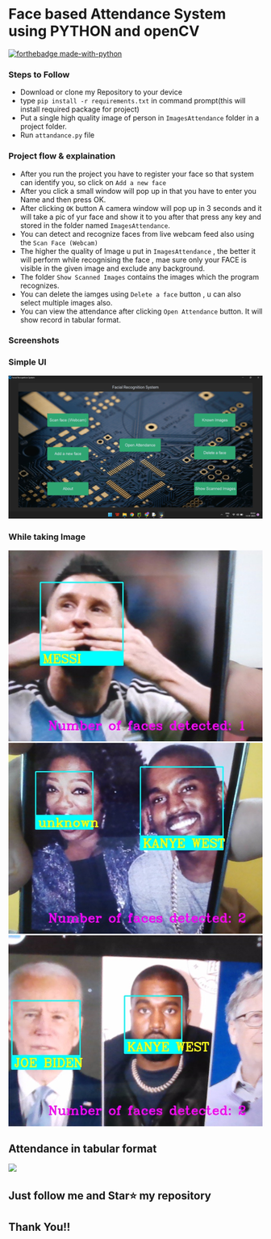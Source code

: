 
# Face based Attendance System using PYTHON and openCV

[![forthebadge made-with-python](http://ForTheBadge.com/images/badges/made-with-python.svg)](https://www.python.org/)                 


### Steps to Follow
- Download or clone my Repository to your device
- type `pip install -r requirements.txt` in command prompt(this will install required package for project)
- Put a single high quality image of person in `ImagesAttendance` folder in a project folder.
- Run `attandance.py` file

### Project flow & explaination
- After you run the project you have to register your face so that system can identify you, so click on `Add a new face`
- After you click a small window will pop up in that you have to enter you Name and then press OK.
- After clicking `OK` button A camera window will pop up in 3 seconds and it will take a pic of yur face and show it to you after that press any key and stored in the folder named `ImagesAttendance`.
- You can detect and recognize faces from live webcam feed also using the `Scan Face (Webcam)` 
- The higher the quality of Image u put in `ImagesAttendance` , the better it will perform while recognising the face , mae sure only your FACE is visible in the given image and exclude any background.
- The folder `Show Scanned Images` contains the images which the program recognizes.
- You can delete the iamges using `Delete a face` button , u can also select multiple images also.
- You can view the attendance after clicking `Open Attendance` button. It will show record in tabular format.

### Screenshots

### Simple UI
<img src='https://github.com/MusadiqPasha/Face_Recognition/blob/main/GUI%20U%20K.png'>


### While taking Image
<img src='https://github.com/MusadiqPasha/Face_Recognition/blob/main/only_name/MESSI.jpg'>

<img src='https://github.com/MusadiqPasha/Face_Recognition/blob/main/only_name/KANYE%20WEST.jpg'>

<img src='https://github.com/MusadiqPasha/Face_Recognition/blob/main/only_name/JOE%20BIDEN.jpg'>

## Attendance in tabular format 
<img src='https://github.com/MusadiqPasha/Face_Recognition/blob/main/Attendance.jpg'>

## Just follow me and Star⭐ my repository 
## Thank You!!
